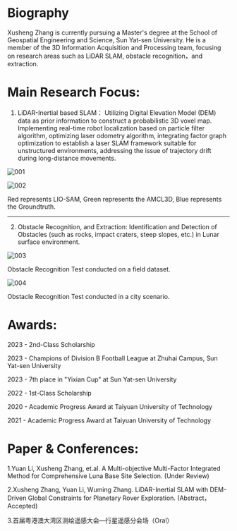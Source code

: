 
Biography
======
Xusheng Zhang is currently pursuing a Master's degree at the School of Geospatial Engineering and Science, Sun Yat-sen University. He is a member of the 3D Information Acquisition and Processing team, focusing on research areas such as LiDAR SLAM, obstacle recognition，and extraction.

Main Research Focus:
======
1. LiDAR-Inertial based SLAM：
Utilizing Digital Elevation Model (DEM) data as prior information to construct a probabilistic 3D voxel map. Implementing real-time robot localization based on particle filter algorithm, optimizing laser odometry algorithm, integrating factor graph optimization to establish a laser SLAM framework suitable for unstructured environments, addressing the issue of trajectory drift during long-distance movements.

![001](https://github.com/user-attachments/assets/802df324-4b55-4f17-b251-20a249f7e36b)


![002](https://github.com/user-attachments/assets/315401d0-3531-4d3b-98ff-2dd78ad8a8de)

Red represents LIO-SAM, Green represents the AMCL3D, Blue represents the Groundtruth.

------
2. Obstacle Recognition, and Extraction:
Identification and Detection of Obstacles (such as rocks, impact craters, steep slopes, etc.) in Lunar surface environment.

![003](https://github.com/user-attachments/assets/0bfe2bbf-c120-47b6-ade0-c7fc62ec001d)

Obstacle Recognition Test conducted on a field dataset.

![004](https://github.com/user-attachments/assets/984d1b0c-be7b-4293-b905-3270098cb7d5)

Obstacle Recognition Test conducted in a city scenario.

Awards:
======
2023 - 2nd-Class Scholarship

2023 - Champions of Division B Football League at Zhuhai Campus, Sun Yat-sen University

2023 - 7th place in "Yixian Cup" at Sun Yat-sen University

2022 - 1st-Class Scholarship

2020 - Academic Progress Award at Taiyuan University of Technology

2021 - Academic Progress Award at Taiyuan University of Technology

Paper & Conferences:
======
1.Yuan Li, Xusheng Zhang, et.al. A Multi-objective Multi-Factor Integrated Method for Comprehensive Luna Base Site Selection. (Under Review)

2.Xusheng Zhang, Yuan Li, Wuming Zhang. LiDAR-Inertial SLAM with DEM-Driven Global Constraints for Planetary Rover Exploration. (Abstract，Accepted)

3.首届粤港澳大湾区测绘遥感大会—行星遥感分会场（Oral）

